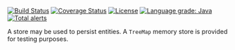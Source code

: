 [![Build Status](https://travis-ci.com/mP1/walkingkooka-store.svg?branch=master)](https://travis-ci.com/mP1/walkingkooka-store.svg?branch=master)
[![Coverage Status](https://coveralls.io/repos/github/mP1/walkingkooka-store/badge.svg?branch=master)](https://coveralls.io/repos/github/mP1/walkingkooka-store?branch=master)
[![License](https://img.shields.io/badge/License-Apache%202.0-blue.svg)](https://opensource.org/licenses/Apache-2.0)
[![Language grade: Java](https://img.shields.io/lgtm/grade/java/g/mP1/walkingkooka-store.svg?logo=lgtm&logoWidth=18)](https://lgtm.com/projects/g/mP1/walkingkooka-store/context:java)
[![Total alerts](https://img.shields.io/lgtm/alerts/g/mP1/walkingkooka-store.svg?logo=lgtm&logoWidth=18)](https://lgtm.com/projects/g/mP1/walkingkooka-store/alerts/)



A store may be used to persist entities. A `TreeMap` memory store is provided for testing purposes.
